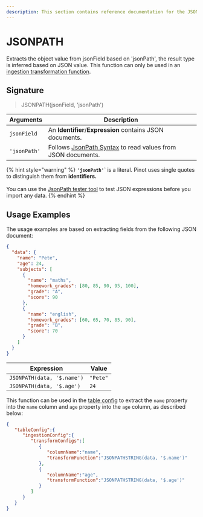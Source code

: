 ```yaml
---
description: This section contains reference documentation for the JSONPATH function.
---
```


# JSONPATH

Extracts the object value from jsonField based on 'jsonPath', the result type is inferred based on JSON value. This function can only be used in an [ingestion transformation function](../../developers/advanced/ingestion-level-transformations.md).

## Signature

> JSONPATH(jsonField, 'jsonPath')

| Arguments    | Description                                                                                            |
| ------------ | ------------------------------------------------------------------------------------------------------ |
| `jsonField`  | An **Identifier**/**Expression** contains JSON documents.                                              |
| `'jsonPath'` | Follows [JsonPath Syntax](https://goessner.net/articles/JsonPath/) to read values from JSON documents. |

{% hint style="warning" %}
**`'jsonPath'`**\` is a literal. Pinot uses single quotes to distinguish them from **identifiers.** \
\
You can use the [JsonPath tester tool](https://jsoning.com/jsonpath/) to test JSON expressions before you import any data.
{% endhint %}

## Usage Examples

The usage examples are based on extracting fields from the following JSON document:

```json
{
  "data": {
    "name": "Pete",
    "age": 24,
    "subjects": [
      {
        "name": "maths",
        "homework_grades": [80, 85, 90, 95, 100],
        "grade": "A",
        "score": 90
      },
      {
        "name": "english",
        "homework_grades": [60, 65, 70, 85, 90],
        "grade": "B",
        "score": 70
      }
    ]
  }
}
```

| Expression                 | Value    |
| -------------------------- | -------- |
| `JSONPATH(data, '$.name')` | `"Pete"` |
| `JSONPATH(data, '$.age')`  | `24`     |

This function can be used in the [table config](../table.md) to extract the `name` property into the `name` column and `age` property into the `age` column, as described below:

```json
{
   "tableConfig":{
      "ingestionConfig":{
         "transformConfigs":[
            {
               "columnName":"name",
               "transformFunction":"JSONPATHSTRING(data, '$.name')"
            },
            {
               "columnName":"age",
               "transformFunction":"JSONPATHSTRING(data, '$.age')"
            }
         ]
      }
   }
}
```
